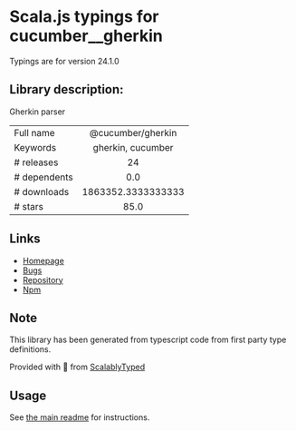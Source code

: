 
# Scala.js typings for cucumber__gherkin

Typings are for version 24.1.0

## Library description:
Gherkin parser

|                    |                 |
| ------------------ | :-------------: |
| Full name          | @cucumber/gherkin |
| Keywords           | gherkin, cucumber |
| # releases         | 24 |
| # dependents       | 0.0 |
| # downloads        | 1863352.3333333333 |
| # stars            | 85.0 |

## Links
- [Homepage](https://github.com/cucumber/gherkin-javascript)
- [Bugs](https://github.com/cucumber/cucumber/issues)
- [Repository](https://github.com/cucumber/gherkin-javascript)
- [Npm](https://www.npmjs.com/package/%40cucumber%2Fgherkin)
    


## Note
This library has been generated from typescript code from first party type definitions.

Provided with :purple_heart: from [ScalablyTyped](https://github.com/oyvindberg/ScalablyTyped)

## Usage
See [the main readme](../../readme.md) for instructions.


